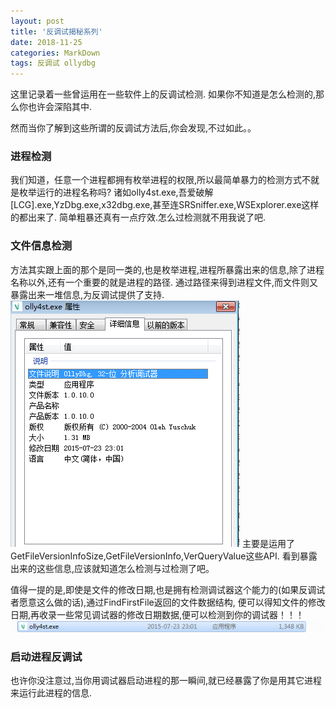 ```yaml
---
layout: post
title: '反调试揭秘系列'
date: 2018-11-25
categories: MarkDown
tags: 反调试 ollydbg
---
```


这里记录着一些曾运用在一些软件上的反调试检测.
如果你不知道是怎么检测的,那么你也许会深陷其中.

然而当你了解到这些所谓的反调试方法后,你会发现,不过如此。。

### 进程检测

我们知道，任意一个进程都拥有枚举进程的权限,所以最简单暴力的检测方式不就是枚举运行的进程名称吗?
诸如olly4st.exe,吾爱破解[LCG].exe,YzDbg.exe,x32dbg.exe,甚至连SRSniffer.exe,WSExplorer.exe这样的都出来了.
简单粗暴还真有一点疗效.怎么过检测就不用我说了吧.

### 文件信息检测

方法其实跟上面的那个是同一类的,也是枚举进程,进程所暴露出来的信息,除了进程名称以外,还有一个重要的就是进程的路径.
通过路径来得到进程文件,而文件则又暴露出来一堆信息,为反调试提供了支持.
![检测001](/assets/img/反调试/检测001.png)
主要是运用了GetFileVersionInfoSize,GetFileVersionInfo,VerQueryValue这些API.
看到暴露出来的这些信息,应该就知道怎么检测与过检测了吧。

值得一提的是,即使是文件的修改日期,也是拥有检测调试器这个能力的(如果反调试者愿意这么做的话),通过FindFirstFile返回的文件数据结构,
便可以得知文件的修改日期,再收录一些常见调试器的修改日期数据,便可以检测到你的调试器！！！
![检测002](/assets/img/反调试/检测002.png)

### 启动进程反调试

也许你没注意过,当你用调试器启动进程的那一瞬间,就已经暴露了你是用其它进程来运行此进程的信息.







